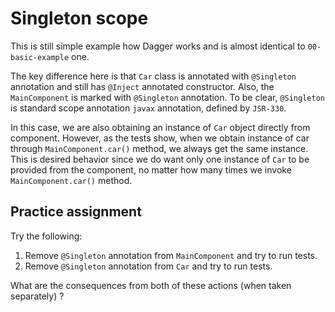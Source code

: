 
# Singleton scope

This is still simple example how Dagger works and is almost identical to `00-basic-example` one.

The key difference here is that `Car` class is annotated with `@Singleton` annotation and still has `@Inject` annotated constructor.
Also, the `MainComponent` is marked with `@Singleton` annotation. To be clear, `@Singleton` is standard scope annotation `javax` 
annotation, defined by `JSR-330`.

In this case, we are also obtaining an instance of `Car` object directly from component. However, as the tests show, when we obtain
instance of car through `MainComponent.car()` method, we always get the same instance.
This is desired behavior since we do want only one instance of `Car` to be provided from the component, no matter how many times
we invoke `MainComponent.car()` method.

## Practice assignment
Try the following:

1. Remove `@Singleton` annotation from `MainComponent` and try to run tests.
2. Remove `@Singleton` annotation from `Car` and try to run tests.

What are the consequences from both of these actions (when taken separately) ?

